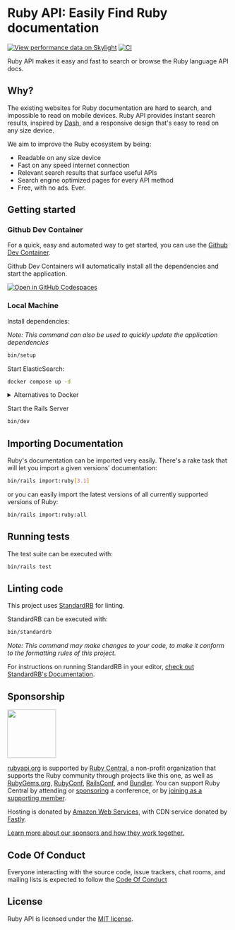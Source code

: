 # Ruby API: Easily Find Ruby documentation

[![View performance data on Skylight](https://badges.skylight.io/status/k1noEyWLdXuJ.svg)](https://oss.skylight.io/app/applications/k1noEyWLdXuJ)
[![CI](https://github.com/rubyapi/rubyapi/workflows/CI/badge.svg?branch=main)](https://github.com/rubyapi/rubyapi/actions?query=workflow%3ACI+branch%3Amain)

Ruby API makes it easy and fast to search or browse the Ruby language API docs.

## Why?

The existing websites for Ruby documentation are hard to search, and impossible to read on mobile devices. Ruby API provides instant search results, inspired by [Dash](http://kapeli.com/dash), and a responsive design that's easy to read on any size device.

We aim to improve the Ruby ecosystem by being:

* Readable on any size device
* Fast on any speed internet connection
* Relevant search results that surface useful APIs
* Search engine optimized pages for every API method
* Free, with no ads. Ever.

## Getting started

### Github Dev Container

For a quick, easy and automated way to get started, you can use the [Github Dev Container](https://docs.github.com/en/codespaces/setting-up-your-project-for-codespaces/introduction-to-dev-containers).

Github Dev Containers will automatically install all the dependencies and start the application.

[![Open in GitHub Codespaces](https://github.com/codespaces/badge.svg)](https://github.com/codespaces/new?hide_repo_select=true&ref=main&repo=165846166&machine=basicLinux32gb&devcontainer_path=.devcontainer%2Fdevcontainer.json&location=EastUs)

### Local Machine

Install dependencies:

_Note: This command can also be used to quickly update the application dependencies_

```sh
bin/setup
```

Start ElasticSearch:

```sh
docker compose up -d
```

<details>
<summary>Alternatives to Docker</summary>

We only officially support Docker, but you can try with [Podman](https://podman.io) instead:

```sh
podman-compose up -d
```
</details>

Start the Rails Server

```sh
bin/dev
```

## Importing Documentation

Ruby's documentation can be imported very easily. There's a rake task that will let you import a given versions' documentation:

```sh
bin/rails import:ruby[3.1]
```

or you can easily import the latest versions of all currently supported versions of Ruby:

```sh
bin/rails import:ruby:all
```

## Running tests

The test suite can be executed with:

```sh
bin/rails test
```

## Linting code

This project uses [StandardRB](https://github.com/standardrb/standard) for linting.

StandardRB can be executed with:

```sh
bin/standardrb
```

_Note: This command may make changes to your code, to make it conform to the formatting rules of
this project._

For instructions on running StandardRB in your editor, [check out StandardRB's Documentation](https://github.com/testdouble/standard#how-do-i-run-standard-in-my-editor).


## Sponsorship

<a href="https://rubycentral.org/"><img src="https://rubycentral.org/content/images/size/w256h256/format/png/2022/11/Ruby-Central-logo.svg" height=110></a><br/>

[rubyapi.org](https://rubyapi.org) is supported by [Ruby Central](https://rubycentral.org), a non-profit organization that supports the Ruby community through projects like this one, as well as [RubyGems.org](https://rubygems.org), [RubyConf](https://rubyconf.org), [RailsConf](https://railsconf.org), and [Bundler](https://bundler.io). You can support Ruby Central by attending or [sponsoring](sponsors@rubycentral.org) a conference, or by [joining as a supporting member](https://rubycentral.org/#/portal/signup).

Hosting is donated by [Amazon Web Services](https://aws.amazon.com), with CDN service donated by [Fastly](https://fastly.com).

[Learn more about our sponsors and how they work together.](https://rubygems.org/pages/sponsors)

## Code Of Conduct

Everyone interacting with the source code, issue trackers, chat rooms, and mailing lists is expected to follow the [Code Of Conduct](https://github.com/rubyapi/rubyapi/blob/master/CODE_OF_CONDUCT.md)

## License

Ruby API is licensed under the [MIT license](https://github.com/rubyapi/rubyapi/blob/master/LICENSE.md).
